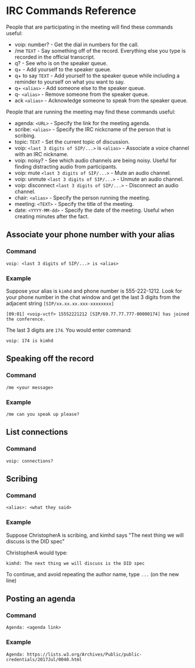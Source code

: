 # IRC Commands Reference

People that are participating in the meeting will find these commands useful:

* voip: number? - Get the dial in numbers for the call.
* /me ```TEXT``` - Say something off of the record. Everything else you type is recorded in the official transcript.
* q? - See who is on the speaker queue.
* q+ - Add yourself to the speaker queue.
* q+ to say ```TEXT``` - Add yourself to the speaker queue while including a reminder to yourself on what you want to say.
* q+ ```<alias>``` - Add someone else to the speaker queue.
* q- ```<alias>``` - Remove someone from the speaker queue.
* ack ```<alias>``` - Acknowledge someone to speak from the speaker queue.

People that are running the meeting may find these commands useful:

* agenda: ```<URL>``` - Specify the link for the meeting agenda.
* scribe: ```<alias>``` - Specify the IRC nickcname of the person that is scribing.
* topic: ```TEXT``` - Set the current topic of discussion.
* voip: ```<last 3 digits of SIP/...>``` is ```<alias>``` - Associate a voice channel with an IRC nickname.
* voip: noisy? - See which audio channels are being noisy. Useful for finding distracting audio from participants.
* voip: mute ```<last 3 digits of SIP/...>``` - Mute an audio channel.
* voip: unmute ```<last 3 digits of SIP/...>``` - Unmute an audio channel.
* voip: disconnect ```<last 3 digits of SIP/...>``` - Disconnect an audio channel.
* chair: ```<alias>``` - Specify the person running the meeting.
* meeting: ```<TEXT>``` - Specify the title of the meeting.
* date: ```<YYYY-MM-dd>``` - Specify the date of the meeting. Useful when creating minutes after the fact.

## Associate your phone number with your alias

### Command

```
voip: <last 3 digits of SIP/...> is <alias>
```

### Example

Suppose your alias is `kimhd` and phone number is 555-222-1212. Look for your phone number in the chat window and get the last 3 digits from the adjacent string `[SIP/xx.xx.xx.xxx-xxxxxxxx]`

```
[09:01] <voip-vctf> 15552221212 [SIP/69.77.77.777-00000174] has joined the conference.
```

The last 3 digits are `174`. You would enter command:

```
voip: 174 is kimhd
```

## Speaking off the record

### Command

```
/me <your message>
```

### Example

```
/me can you speak up please?
```

## List connections

### Command

```
voip: connections?
```

## Scribing

### Command

```
<alias>: <what they said>
```

### Example

Suppose ChristopherA is scribing, and kimhd says "The next thing we will discuss is the DID spec"

ChristopherA would type:
```
kimhd: The next thing we will discuss is the DID spec
```

To continue, and avoid repeating the author name, type `...` (on the new line)

## Posting an agenda

### Command

```
Agenda: <agenda link>
```

### Example

```
Agenda: https://lists.w3.org/Archives/Public/public-credentials/2017Jul/0040.html
```
